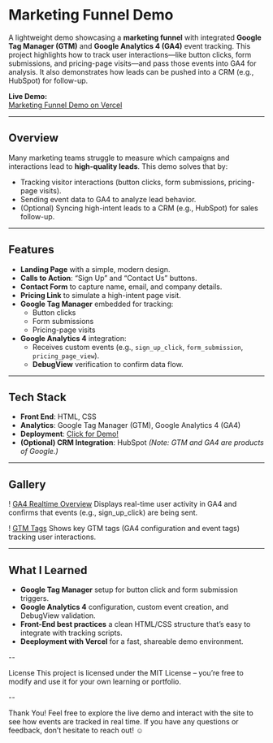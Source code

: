 # Marketing Funnel Demo

A lightweight demo showcasing a **marketing funnel** with integrated **Google Tag Manager (GTM)** and **Google Analytics 4 (GA4)** event tracking. This project highlights how to track user interactions—like button clicks, form submissions, and pricing-page visits—and pass those events into GA4 for analysis. It also demonstrates how leads can be pushed into a CRM (e.g., HubSpot) for follow-up.

**Live Demo:**  
[Marketing Funnel Demo on Vercel](https://marketing-funnel-demo.vercel.app/)

---

## Overview

Many marketing teams struggle to measure which campaigns and interactions lead to **high-quality leads**. This demo solves that by:

- Tracking visitor interactions (button clicks, form submissions, pricing-page visits).
- Sending event data to GA4 to analyze lead behavior.
- (Optional) Syncing high-intent leads to a CRM (e.g., HubSpot) for sales follow-up.

---

## Features

- **Landing Page** with a simple, modern design.  
- **Calls to Action**: “Sign Up” and “Contact Us” buttons.  
- **Contact Form** to capture name, email, and company details.  
- **Pricing Link** to simulate a high-intent page visit.  
- **Google Tag Manager** embedded for tracking:  
  - Button clicks  
  - Form submissions  
  - Pricing-page visits  
- **Google Analytics 4** integration:  
  - Receives custom events (e.g., `sign_up_click`, `form_submission`, `pricing_page_view`).  
  - **DebugView** verification to confirm data flow.  

---

## Tech Stack

- **Front End**: HTML, CSS  
- **Analytics**: Google Tag Manager (GTM), Google Analytics 4 (GA4)  
- **Deployment**: [Click for Demo!](https://vercel.com/)  
- **(Optional) CRM Integration**: HubSpot
*(Note: GTM and GA4 are products of Google.)*

---
          
## Gallery

! [GA4 Realtime Overview](GA4_Realtime_Overview.png)
Displays real-time user activity in GA4 and confirms that events (e.g., sign_up_click) are being sent.

! [GTM Tags](GTM_Tags.png)
Shows key GTM tags (GA4 configuration and event tags) tracking user interactions.

---


## What I Learned 

- **Google Tag Manager** setup for button click and form submission triggers. 
- **Google Analytics 4** configuration, custom event creation, and DebugView validation.
- **Front-End best practices** a clean HTML/CSS structure that’s easy to integrate with tracking scripts.
- **Deeployment with Vercel** for a fast, shareable demo environment.

--

License
This project is licensed under the MIT License – you’re free to modify and use it for your own learning or portfolio.

-- 

Thank You!
Feel free to explore the live demo and interact with the site to see how events are tracked in real time. If you have any questions or feedback, don’t hesitate to reach out! ☺ 